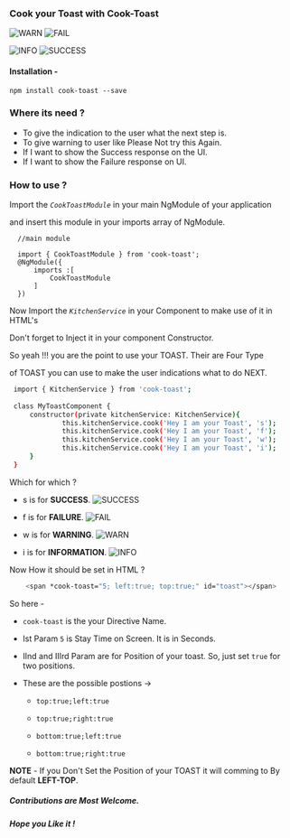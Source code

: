 ### Cook your Toast with Cook-Toast

![WARN](http://res.cloudinary.com/dkws91cqo/image/upload/v1510679477/warn_nnsjyl.png)    ![FAIL](http://res.cloudinary.com/dkws91cqo/image/upload/v1510679476/fail_rksmcp.png)

![INFO](http://res.cloudinary.com/dkws91cqo/image/upload/v1510679477/Info_vryarw.png)    ![SUCCESS](http://res.cloudinary.com/dkws91cqo/image/upload/v1510679477/success_upvnia.png)

#### Installation -

```
npm install cook-toast --save
```

### Where its need ?

- To give the indication to the user what the next step is.
- To give warning to user like Please Not try this Again. 
- If I want to show the Success response on the UI.
- If I want to show the Failure response on UI.

### How to use ?

 Import the *`CookToastModule`* in your main NgModule of your application
 
 and insert this module in your imports array of NgModule.


 ```
   //main module
   
   import { CookToastModule } from 'cook-toast';
   @NgModule({
       imports :[
           CookToastModule
       ]
   })

 ``` 

Now Import the *`KitchenService`* in your Component to make use of it in HTML's

Don't forget to Inject it in your component Constructor.  

So yeah !!! you are the point to use your TOAST. Their are Four Type 

of TOAST you can use to make the user indications what to do NEXT.


```sh
 import { KitchenService } from 'cook-toast';
 
 class MyToastComponent {
     constructor(private kitchenService: KitchenService){
             this.kitchenService.cook('Hey I am your Toast', 's');  
             this.kitchenService.cook('Hey I am your Toast', 'f');  
             this.kitchenService.cook('Hey I am your Toast', 'w');  
             this.kitchenService.cook('Hey I am your Toast', 'i');  
     }
 }

```

Which for which ?

- s is for **SUCCESS**. ![SUCCESS](http://res.cloudinary.com/dkws91cqo/image/upload/v1510679477/success_upvnia.png)

- f is for **FAILURE**. ![FAIL](http://res.cloudinary.com/dkws91cqo/image/upload/v1510679476/fail_rksmcp.png)

- w is for **WARNING**. ![WARN](http://res.cloudinary.com/dkws91cqo/image/upload/v1510679477/warn_nnsjyl.png)

- i is for **INFORMATION**. ![INFO](http://res.cloudinary.com/dkws91cqo/image/upload/v1510679477/Info_vryarw.png)


Now How it should be set in HTML ?

```sh
    <span *cook-toast="5; left:true; top:true;" id="toast"></span>

```

So here - 
- `cook-toast` is the your Directive Name.
- Ist Param `5` is Stay Time on Screen. It is in Seconds.
- IInd and IIIrd Param are for Position of your toast. So, just set `true` for two positions.
- These are the possible postions ->
  
  - `top:true;left:true` 

  - `top:true;right:true`

  - `bottom:true;left:true`
   
  - `bottom:true;right:true` 


**NOTE** - 
  If you Don't Set the Position of your TOAST it will comming to
  By default **LEFT-TOP**. 


##### Contributions are Most Welcome.

##### Hope you Like it !